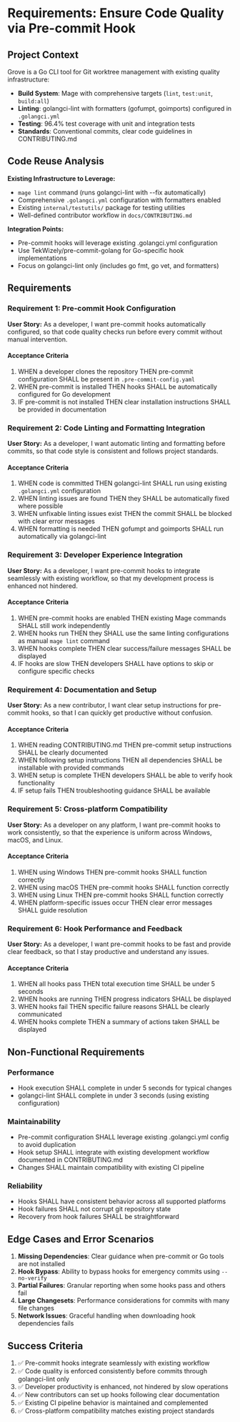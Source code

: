 # Requirements: Ensure Code Quality via Pre-commit Hook

## Project Context

Grove is a Go CLI tool for Git worktree management with existing quality infrastructure:

- **Build System**: Mage with comprehensive targets (`lint`, `test:unit`, `build:all`)
- **Linting**: golangci-lint with formatters (gofumpt, goimports) configured in `.golangci.yml`
- **Testing**: 96.4% test coverage with unit and integration tests
- **Standards**: Conventional commits, clear code guidelines in CONTRIBUTING.md

## Code Reuse Analysis

**Existing Infrastructure to Leverage:**

- `mage lint` command (runs golangci-lint with --fix automatically)
- Comprehensive `.golangci.yml` configuration with formatters enabled
- Existing `internal/testutils/` package for testing utilities
- Well-defined contributor workflow in `docs/CONTRIBUTING.md`

**Integration Points:**

- Pre-commit hooks will leverage existing .golangci.yml configuration
- Use TekWizely/pre-commit-golang for Go-specific hook implementations
- Focus on golangci-lint only (includes go fmt, go vet, and formatters)

## Requirements

### Requirement 1: Pre-commit Hook Configuration

**User Story:** As a developer, I want pre-commit hooks automatically configured, so that code quality checks run before every commit without manual intervention.

#### Acceptance Criteria

1. WHEN a developer clones the repository THEN pre-commit configuration SHALL be present in `.pre-commit-config.yaml`
2. WHEN pre-commit is installed THEN hooks SHALL be automatically configured for Go development
3. IF pre-commit is not installed THEN clear installation instructions SHALL be provided in documentation

### Requirement 2: Code Linting and Formatting Integration

**User Story:** As a developer, I want automatic linting and formatting before commits, so that code style is consistent and follows project standards.

#### Acceptance Criteria

1. WHEN code is committed THEN golangci-lint SHALL run using existing `.golangci.yml` configuration
2. WHEN linting issues are found THEN they SHALL be automatically fixed where possible
3. WHEN unfixable linting issues exist THEN the commit SHALL be blocked with clear error messages
4. WHEN formatting is needed THEN gofumpt and goimports SHALL run automatically via golangci-lint

### Requirement 3: Developer Experience Integration

**User Story:** As a developer, I want pre-commit hooks to integrate seamlessly with existing workflow, so that my development process is enhanced not hindered.

#### Acceptance Criteria

1. WHEN pre-commit hooks are enabled THEN existing Mage commands SHALL still work independently
2. WHEN hooks run THEN they SHALL use the same linting configurations as manual `mage lint` command
3. WHEN hooks complete THEN clear success/failure messages SHALL be displayed
4. IF hooks are slow THEN developers SHALL have options to skip or configure specific checks

### Requirement 4: Documentation and Setup

**User Story:** As a new contributor, I want clear setup instructions for pre-commit hooks, so that I can quickly get productive without confusion.

#### Acceptance Criteria

1. WHEN reading CONTRIBUTING.md THEN pre-commit setup instructions SHALL be clearly documented
2. WHEN following setup instructions THEN all dependencies SHALL be installable with provided commands
3. WHEN setup is complete THEN developers SHALL be able to verify hook functionality
4. IF setup fails THEN troubleshooting guidance SHALL be available

### Requirement 5: Cross-platform Compatibility

**User Story:** As a developer on any platform, I want pre-commit hooks to work consistently, so that the experience is uniform across Windows, macOS, and Linux.

#### Acceptance Criteria

1. WHEN using Windows THEN pre-commit hooks SHALL function correctly
2. WHEN using macOS THEN pre-commit hooks SHALL function correctly
3. WHEN using Linux THEN pre-commit hooks SHALL function correctly
4. WHEN platform-specific issues occur THEN clear error messages SHALL guide resolution

### Requirement 6: Hook Performance and Feedback

**User Story:** As a developer, I want pre-commit hooks to be fast and provide clear feedback, so that I stay productive and understand any issues.

#### Acceptance Criteria

1. WHEN all hooks pass THEN total execution time SHALL be under 5 seconds
2. WHEN hooks are running THEN progress indicators SHALL be displayed
3. WHEN hooks fail THEN specific failure reasons SHALL be clearly communicated
4. WHEN hooks complete THEN a summary of actions taken SHALL be displayed

## Non-Functional Requirements

### Performance

- Hook execution SHALL complete in under 5 seconds for typical changes
- golangci-lint SHALL complete in under 3 seconds (using existing configuration)

### Maintainability

- Pre-commit configuration SHALL leverage existing .golangci.yml config to avoid duplication
- Hook setup SHALL integrate with existing development workflow documented in CONTRIBUTING.md
- Changes SHALL maintain compatibility with existing CI pipeline

### Reliability

- Hooks SHALL have consistent behavior across all supported platforms
- Hook failures SHALL not corrupt git repository state
- Recovery from hook failures SHALL be straightforward

## Edge Cases and Error Scenarios

1. **Missing Dependencies**: Clear guidance when pre-commit or Go tools are not installed
2. **Hook Bypass**: Ability to bypass hooks for emergency commits using `--no-verify`
3. **Partial Failures**: Granular reporting when some hooks pass and others fail
4. **Large Changesets**: Performance considerations for commits with many file changes
5. **Network Issues**: Graceful handling when downloading hook dependencies fails

## Success Criteria

1. ✅ Pre-commit hooks integrate seamlessly with existing workflow
2. ✅ Code quality is enforced consistently before commits through golangci-lint only
3. ✅ Developer productivity is enhanced, not hindered by slow operations
4. ✅ New contributors can set up hooks following clear documentation
5. ✅ Existing CI pipeline behavior is maintained and complemented
6. ✅ Cross-platform compatibility matches existing project standards
